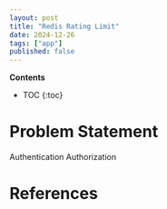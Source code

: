 ```yaml
---
layout: post
title: "Redis Rating Limit"
date: 2024-12-26
tags: ["app"]
published: false
---
```


**Contents**
* TOC
{:toc}

# Problem Statement

Authentication
Authorization



# References

[^1]: []()